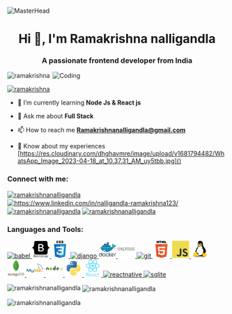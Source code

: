 ![MasterHead](https://lh3.googleusercontent.com/paNbleLd5nrYTZZC6xKDR1wqs5II1qKrwGCRVsg484EakePlr_NbGsRoY8PvyLqp1o1pckFNrFU1LoyS7jo9bpNMZcDe8EqMgjbJtKCn)





<h1 align="center">Hi 👋, I'm Ramakrishna nalligandla</h1>
<h3 align="center">A passionate frontend developer from India</h3>

<img align="right" alt="Coding" width="400" src="https://cdn.dribbble.com/users/1162077/screenshots/3848914/programmer.gif">

<p align="left"> <img src="https://komarev.com/ghpvc/?username=ramakrishna&label=Profile%20views&color=0e75b6&style=flat" alt="ramakrishna" /> </p>

<p align="left"> <a href="https://twitter.com/ramakrishna" target="blank"><img src="https://img.shields.io/twitter/follow/ramakrishna?logo=twitter&style=for-the-badge" alt="ramakrishna" /></a> </p>

- 🌱 I’m currently learning **Node Js & React js**

- 💬 Ask me about **Full Stack**

- 📫 How to reach me **Ramakrishnanalligandla@gmail.com**

- 📄 Know about my experiences [https://res.cloudinary.com/dhghavmre/image/upload/v1681794482/WhatsApp_Image_2023-04-18_at_10.37.31_AM_uy5tbb.jpg]()

<h3 align="left">Connect with me:</h3>
<p align="left">
<a href="https://twitter.com/@ramakri51874155" target="blank"><img align="center" src="https://raw.githubusercontent.com/rahuldkjain/github-profile-readme-generator/master/src/images/icons/Social/twitter.svg" alt="ramakrishnanalligandla" height="30" width="40" /></a>
<a href="https://linkedin.com/in/https://www.linkedin.com/in/nalligandla-ramakrishna123/" target="blank"><img align="center" src="https://raw.githubusercontent.com/rahuldkjain/github-profile-readme-generator/master/src/images/icons/Social/linked-in-alt.svg" alt="https://www.linkedin.com/in/nalligandla-ramakrishna123/" height="30" width="40" /></a>
<a href="https://instagram.com/Ramakrishnanalligandla" target="blank"><img align="center" src="https://raw.githubusercontent.com/rahuldkjain/github-profile-readme-generator/master/src/images/icons/Social/instagram.svg" alt="ramakrishnanalligandla" height="30" width="40" /></a>
<a href="https://www.youtube.com/c/@ramakrishnanalligandla301" target="blank"><img align="center" src="https://raw.githubusercontent.com/rahuldkjain/github-profile-readme-generator/master/src/images/icons/Social/youtube.svg" alt="ramakrishnanalligandla" height="30" width="40" /></a>
</p>

<h3 align="left">Languages and Tools:</h3>
<p align="left"> <a href="https://babeljs.io/" target="_blank" rel="noreferrer"> <img src="https://www.vectorlogo.zone/logos/babeljs/babeljs-icon.svg" alt="babel" width="40" height="40"/> </a> <a href="https://getbootstrap.com" target="_blank" rel="noreferrer"> <img src="https://raw.githubusercontent.com/devicons/devicon/master/icons/bootstrap/bootstrap-plain-wordmark.svg" alt="bootstrap" width="40" height="40"/> </a> <a href="https://www.w3schools.com/css/" target="_blank" rel="noreferrer"> <img src="https://raw.githubusercontent.com/devicons/devicon/master/icons/css3/css3-original-wordmark.svg" alt="css3" width="40" height="40"/> </a> <a href="https://www.djangoproject.com/" target="_blank" rel="noreferrer"> <img src="https://cdn.worldvectorlogo.com/logos/django.svg" alt="django" width="40" height="40"/> </a> <a href="https://www.docker.com/" target="_blank" rel="noreferrer"> <img src="https://raw.githubusercontent.com/devicons/devicon/master/icons/docker/docker-original-wordmark.svg" alt="docker" width="40" height="40"/> </a> <a href="https://expressjs.com" target="_blank" rel="noreferrer"> <img src="https://raw.githubusercontent.com/devicons/devicon/master/icons/express/express-original-wordmark.svg" alt="express" width="40" height="40"/> </a> <a href="https://git-scm.com/" target="_blank" rel="noreferrer"> <img src="https://www.vectorlogo.zone/logos/git-scm/git-scm-icon.svg" alt="git" width="40" height="40"/> </a> <a href="https://www.w3.org/html/" target="_blank" rel="noreferrer"> <img src="https://raw.githubusercontent.com/devicons/devicon/master/icons/html5/html5-original-wordmark.svg" alt="html5" width="40" height="40"/> </a> <a href="https://developer.mozilla.org/en-US/docs/Web/JavaScript" target="_blank" rel="noreferrer"> <img src="https://raw.githubusercontent.com/devicons/devicon/master/icons/javascript/javascript-original.svg" alt="javascript" width="40" height="40"/> </a> <a href="https://www.linux.org/" target="_blank" rel="noreferrer"> <img src="https://raw.githubusercontent.com/devicons/devicon/master/icons/linux/linux-original.svg" alt="linux" width="40" height="40"/> </a> <a href="https://www.mongodb.com/" target="_blank" rel="noreferrer"> <img src="https://raw.githubusercontent.com/devicons/devicon/master/icons/mongodb/mongodb-original-wordmark.svg" alt="mongodb" width="40" height="40"/> </a> <a href="https://www.mysql.com/" target="_blank" rel="noreferrer"> <img src="https://raw.githubusercontent.com/devicons/devicon/master/icons/mysql/mysql-original-wordmark.svg" alt="mysql" width="40" height="40"/> </a> <a href="https://nodejs.org" target="_blank" rel="noreferrer"> <img src="https://raw.githubusercontent.com/devicons/devicon/master/icons/nodejs/nodejs-original-wordmark.svg" alt="nodejs" width="40" height="40"/> </a> <a href="https://www.python.org" target="_blank" rel="noreferrer"> <img src="https://raw.githubusercontent.com/devicons/devicon/master/icons/python/python-original.svg" alt="python" width="40" height="40"/> </a> <a href="https://reactjs.org/" target="_blank" rel="noreferrer"> <img src="https://raw.githubusercontent.com/devicons/devicon/master/icons/react/react-original-wordmark.svg" alt="react" width="40" height="40"/> </a> <a href="https://reactnative.dev/" target="_blank" rel="noreferrer"> <img src="https://reactnative.dev/img/header_logo.svg" alt="reactnative" width="40" height="40"/> </a> <a href="https://www.sqlite.org/" target="_blank" rel="noreferrer"> <img src="https://www.vectorlogo.zone/logos/sqlite/sqlite-icon.svg" alt="sqlite" width="40" height="40"/> </a> </p>

<p><img align="left" src="https://github-readme-stats.vercel.app/api/top-langs?username=ramakrishnanalligandla&show_icons=true&locale=en&layout=compact" alt="ramakrishnanalligandla" /></p>

<p>&nbsp;<img align="center" src="https://github-readme-stats.vercel.app/api?username=ramakrishnanalligandla&show_icons=true&locale=en" alt="ramakrishnanalligandla" /></p>

<p><img align="center" src="https://github-readme-streak-stats.herokuapp.com/?user=ramakrishnanalligandla&" alt="ramakrishnanalligandla" /></p>
